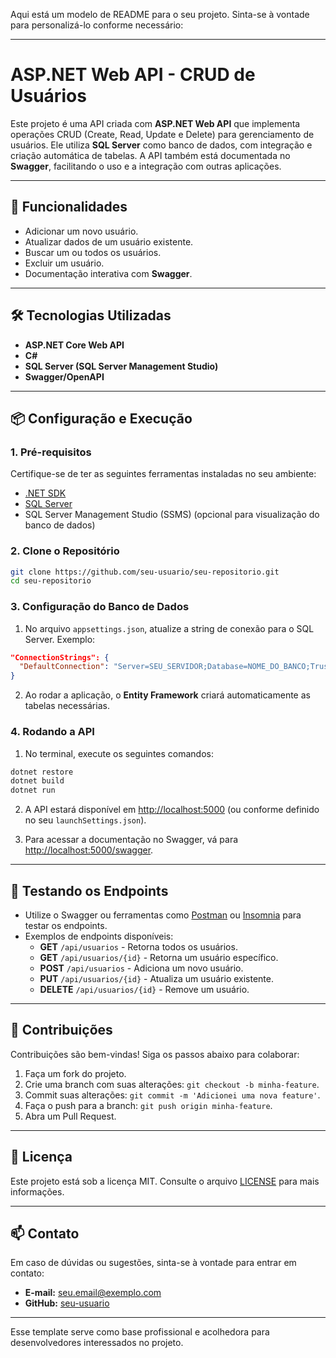 Aqui está um modelo de README para o seu projeto. Sinta-se à vontade para personalizá-lo conforme necessário:

---

# ASP.NET Web API - CRUD de Usuários

Este projeto é uma API criada com **ASP.NET Web API** que implementa operações CRUD (Create, Read, Update e Delete) para gerenciamento de usuários. Ele utiliza **SQL Server** como banco de dados, com integração e criação automática de tabelas. A API também está documentada no **Swagger**, facilitando o uso e a integração com outras aplicações.

---

## 🚀 **Funcionalidades**

- Adicionar um novo usuário.
- Atualizar dados de um usuário existente.
- Buscar um ou todos os usuários.
- Excluir um usuário.
- Documentação interativa com **Swagger**.

---

## 🛠️ **Tecnologias Utilizadas**

- **ASP.NET Core Web API**
- **C#**
- **SQL Server (SQL Server Management Studio)**
- **Swagger/OpenAPI**

---

## 📦 **Configuração e Execução**

### 1. **Pré-requisitos**
Certifique-se de ter as seguintes ferramentas instaladas no seu ambiente:

- [.NET SDK](https://dotnet.microsoft.com/download)
- [SQL Server](https://www.microsoft.com/pt-br/sql-server/sql-server-downloads)
- SQL Server Management Studio (SSMS) (opcional para visualização do banco de dados)

### 2. **Clone o Repositório**

```bash
git clone https://github.com/seu-usuario/seu-repositorio.git
cd seu-repositorio
```

### 3. **Configuração do Banco de Dados**

1. No arquivo `appsettings.json`, atualize a string de conexão para o SQL Server. Exemplo:

```json
"ConnectionStrings": {
  "DefaultConnection": "Server=SEU_SERVIDOR;Database=NOME_DO_BANCO;Trusted_Connection=True;"
}
```

2. Ao rodar a aplicação, o **Entity Framework** criará automaticamente as tabelas necessárias.

### 4. **Rodando a API**

1. No terminal, execute os seguintes comandos:

```bash
dotnet restore
dotnet build
dotnet run
```

2. A API estará disponível em [http://localhost:5000](http://localhost:5000) (ou conforme definido no seu `launchSettings.json`).

3. Para acessar a documentação no Swagger, vá para [http://localhost:5000/swagger](http://localhost:5000/swagger).

---

## 🔄 **Testando os Endpoints**

- Utilize o Swagger ou ferramentas como [Postman](https://www.postman.com/) ou [Insomnia](https://insomnia.rest/) para testar os endpoints.
- Exemplos de endpoints disponíveis:
  - **GET** `/api/usuarios` - Retorna todos os usuários.
  - **GET** `/api/usuarios/{id}` - Retorna um usuário específico.
  - **POST** `/api/usuarios` - Adiciona um novo usuário.
  - **PUT** `/api/usuarios/{id}` - Atualiza um usuário existente.
  - **DELETE** `/api/usuarios/{id}` - Remove um usuário.

---

## 🤝 **Contribuições**

Contribuições são bem-vindas! Siga os passos abaixo para colaborar:

1. Faça um fork do projeto.
2. Crie uma branch com suas alterações: `git checkout -b minha-feature`.
3. Commit suas alterações: `git commit -m 'Adicionei uma nova feature'`.
4. Faça o push para a branch: `git push origin minha-feature`.
5. Abra um Pull Request.

---

## 📄 **Licença**

Este projeto está sob a licença MIT. Consulte o arquivo [LICENSE](LICENSE) para mais informações.

---

## 📫 **Contato**

Em caso de dúvidas ou sugestões, sinta-se à vontade para entrar em contato:

- **E-mail:** seu.email@exemplo.com
- **GitHub:** [seu-usuario](https://github.com/seu-usuario)

--- 

Esse template serve como base profissional e acolhedora para desenvolvedores interessados no projeto.
